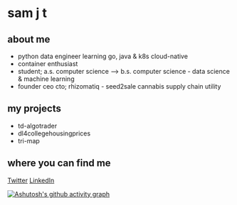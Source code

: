 # sam j t

## about me

- python data engineer learning go, java & k8s cloud-native
- container enthusiast
- student; a.s. computer science --> b.s. computer science - data science & machine learning
- founder ceo cto; rhizomatiq - seed2sale cannabis supply chain utility

## my projects

- td-algotrader
- dl4collegehousingprices
- tri-map

## where you can find me

[Twitter](https://twitter.com/samjtro)
[LinkedIn](https://www.linkedin.com/in/samtroyer/)

[![Ashutosh's github activity graph](https://activity-graph.herokuapp.com/graph?username=samjtro&theme=rogue)](https://github.com/ashutosh00710/github-readme-activity-graph)


